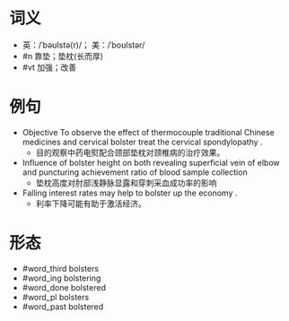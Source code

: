 # 词义
- 英：/ˈbəʊlstə(r)/； 美：/ˈboʊlstər/
- #n 靠垫；垫枕(长而厚)
- #vt 加强；改善
# 例句
- Objective To observe the effect of thermocouple traditional Chinese medicines and cervical bolster treat the cervical spondylopathy .
	- 目的观察中药电熨配合颈部垫枕对颈椎病的治疗效果。
- Influence of bolster height on both revealing superficial vein of elbow and puncturing achievement ratio of blood sample collection
	- 垫枕高度对肘部浅静脉显露和穿刺采血成功率的影响
- Falling interest rates may help to bolster up the economy .
	- 利率下降可能有助于激活经济。
# 形态
- #word_third bolsters
- #word_ing bolstering
- #word_done bolstered
- #word_pl bolsters
- #word_past bolstered
